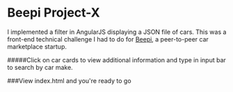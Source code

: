 # Beepi Project-X

I implemented a filter in AngularJS displaying a JSON file of cars. This was a front-end technical challenge I had to do for <a href="https://www.beepi.com">Beepi</a>, a peer-to-peer car marketplace startup.


#####Click on car cards to view additional information and type in input bar to search by car make. 


###View index.html and you're ready to go